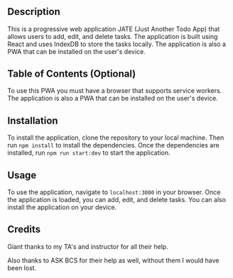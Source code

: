 # <PWA>

## Description

This is a progressive web application JATE (Just Another Todo App) that allows users to add, edit, and delete tasks. The application is built using React and uses IndexDB to store the tasks locally. The application is also a PWA that can be installed on the user's device.

## Table of Contents (Optional)

To use this PWA you must have a browser that supports service workers. The application is also a PWA that can be installed on the user's device.

## Installation

To install the application, clone the repository to your local machine. Then run `npm install` to install the dependencies. Once the dependencies are installed, run `npm run start:dev` to start the application.

## Usage

To use the application, navigate to `localhost:3000` in your browser. Once the application is loaded, you can add, edit, and delete tasks. You can also install the application on your device.

## Credits

Giant thanks to my TA's and instructor for all their help.

Also thanks to ASK BCS for their help as well, without them I would have been lost.

